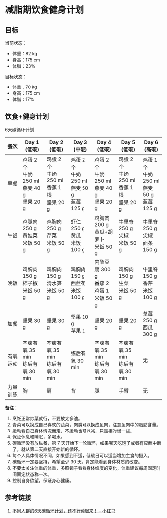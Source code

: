 # 减脂期饮食健身计划

## 目标

当前状态：
- 体重：82 kg
- 身高：175 cm
- 体脂：23%

目标状态：
- 体重：70 kg
- 身高：175 cm
- 体脂：17%

## 饮食+健身计划

6天碳循环计划

| 餐次   | Day 1 (低碳)                                | Day 2 (低碳)                               | Day 3 (中碳)                                 | Day 4 (低碳)                                | Day 5 (低碳)                               | Day 6 (高碳)                                 |
| ---- | ----------------------------------------- | ---------------------------------------- | ------------------------------------------ | ----------------------------------------- | ---------------------------------------- | ------------------------------------------ |
| 早餐   | 鸡蛋 2 个<br>牛奶 250 ml<br>燕麦 40 g<br>坚果 20 g | 鸡蛋 2 个<br>牛奶 250 ml<br>香蕉 1 根<br>坚果 20 g | 鸡蛋 2 个<br>牛奶 250 ml<br>燕麦 50 g<br>蓝莓 125 g | 鸡蛋 2 个<br>牛奶 250 ml<br>燕麦 40 g<br>坚果 20 g | 鸡蛋 2 个<br>牛奶 250 ml<br>香蕉 1 根<br>坚果 20 g | 鸡蛋 1 个<br>牛奶 250 ml<br>燕麦 50 g<br>蓝莓 125 g |
| 午饭   | 鸡腿肉 250 g<br>黄娃菜<br>米饭 50 g               | 鸡胸肉 250 g<br>芹菜<br>米饭 50 g               | 虾仁 250 g<br>黄瓜<br>米饭 100 g                 | 鸡胸肉 200 g<br>黄瓜+胡萝卜<br>米饭 50 g            | 牛里脊 250 g<br>尖椒<br>米饭 50 g               | 牛里脊 250 g<br>尖椒<br>面条 150 g                |
| 晚饭   | 鸡胸肉 150 g<br>柿子椒<br>米饭 50 g               | 鸡胸肉 150 g<br>清水笋<br>米饭 50 g              | 鸡胸肉 150 g<br>西蓝花<br>米饭 100 g               | 内酯豆腐 300 g<br>番茄 2<br>鸡蛋 1<br>米饭 50 g     | 鸡胸肉 150 g<br>生菜<br>米饭 50 g               | 牛里脊 150 g<br>香芹<br>米饭 100 g                |
| 加餐   | 坚果 30 g                                   | 坚果 30 g                                  | 坚果 10 g<br>苹果 1                            | 坚果 20 g                                   | 坚果 20 g                                  | 草莓 250 g<br>西瓜 300 g                       |
| 有氧运动 | 空腹有氧 35 min<br>练后有氧 30 min                | 空腹有氧 35 min<br>练后有氧 30 min               | 练后有氧 30 min                                | 空腹有氧 35 min<br>练后有氧 30 min                | 空腹有氧 35 min<br>练后有氧 30 min               | 无                                          |
| 力量训练 | 胸                                         | 肩                                        | 背                                          | 腿                                         | 手臂                                       | 无                                          |

**备注**：
1. 烹饪正常炒菜就行，不要放太多油。
2. 青菜可以换成自己喜欢的蔬菜，肉类可以换成鱼肉，注意鱼肉中的脂肪含量。
3. 运动看自己身体情况而定，不运动也可以减，只是相对慢一些。
4. 保证休息和睡眠，多喝水。
5. 碳循环没有放纵餐，第 7 天开始下一轮循环，如果哪天吃饱了或者有应酬中断了，就从第二天直接开始新的循环。
6. 每个人具体情况不同，如果感到不适，低碳日可以适当增加主食的摄入。
7. 碳循环一定要坚持，希望至少 30 天，肯定能看到身体材质的改变。
8. 不要太关注体重的体重，多照镜子看看身体维度的变化，体重建议每周固定时间固定状态称一次。
9. 控制自身欲望，保证身心健康。

## 参考链接

1. [不同人群的6天碳循环计划，还不行动起来！ - 小红书](https://www.xiaohongshu.com/explore/64849d300000000013007eb2?xsec_token=ABVNCX9rQk1mzrvfrESI5WAysSPaEgeYsRGY1lCa8fv_8=&xsec_source=pc_user)